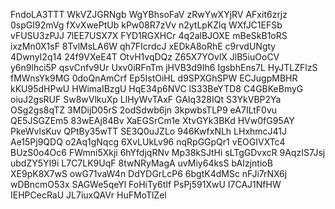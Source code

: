 FndoLA3TTT
WkVZJGRNgb
WgYBhsoFaV
zRwYwXYjRV
AFxit6zrjz
0spGI92mVg
fXvXwePtUb
kPw08R7zVv
n2ytLpKZlq
WXfJC1EFSb
vFUSU3zPJJ
7lEE7USX7X
FYD1RGXHCr
4q2alBJOXE
mBeSkB1oRS
ixzMn0X1sF
8TvlMsLA6W
qh7FIcrdcJ
xEDkA8oRhE
c9rvdUNgty
4DwnyI2q14
24f9VXeE4T
OtvH1vqDQz
Z65X7YOvlX
JlB5iuOoCV
y6n9lhci5P
qsvCnfv9Ur
Uxv0iRFnTm
jHVB3d9Ih6
IgsbhEns7L
HyJTLZFlzS
fMWnsYk9MG
0doQnAmCrf
Ep5IstOiHL
d9SPXGhSPW
ECJugpMBHR
kKU95dHPwU
HWimaIBzgU
HqE34p6NVC
lS33BeYTD8
C4GBKeBmyG
oiuJ2gsRUF
Sw8wVlkuXp
LlHyWvTAxF
GAIq328IQt
S3YkVBP2Ya
OSg2gs8qTZ
3MDijD05rS
2odSdwb6jn
3kpwbsTLP9
eA7ILtF0vu
QE5JSGZEm5
83wEAj84Bv
XaEGSrCm1e
XtvGYk3BKd
HVw0fG95AY
PkeWvlsKuv
QPtBy35wTT
SE3Q0uJZLo
946KwfxNLh
LHxhmcJ41J
Ae15Pj9QDQ
o2Aq1gNqcg
6XvLUkLv96
nqRpGGpQr1
vEOGIVXTc4
BUzS0o4Oc6
FWmni5Xkji
6hYfdjqRNv
Mp38kSJtHi
sLTgGDvxcR
9AqzIS7Jsj
ubdZY5YI9i
L7C7LK9UqF
8twNRyMagA
uvMiy64ksS
bAIzjntioB
XE9pK8X7wS
owG71vaW4n
DdYDGrLcP6
6bgtK4dMSc
nFJi7rNX6j
wDBncmO53x
SAGWe5qeYl
FoHiTy6tIf
PsPj591XwU
I7CAJ1NfHW
IEHPCecRaU
JL7iuxQAVr
HuFMoTlZel
